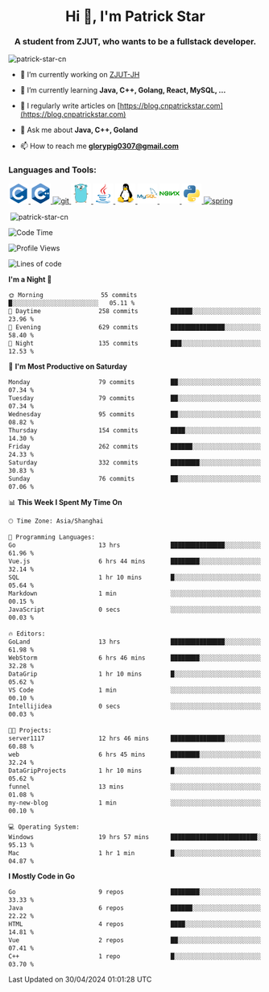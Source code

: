 <h1 align="center">Hi 👋, I'm Patrick Star</h1>
<h3 align="center">A student from ZJUT, who wants to be a fullstack developer.</h3>

<p align="left"> <img src="https://komarev.com/ghpvc/?username=patrick-star-cn&label=Profile%20views&color=0e75b6&style=flat" alt="patrick-star-cn" /> </p>

- 🔭 I’m currently working on [ZJUT-JH](https://github.com/zjutjh)

- 🌱 I’m currently learning **Java, C++, Golang, React, MySQL, ...**

- 📝 I regularly write articles on [https://blog.cnpatrickstar.com](https://blog.cnpatrickstar.com)

- 💬 Ask me about **Java, C++, Goland**

- 📫 How to reach me **glorypig0307@gmail.com**


<h3 align="left">Languages and Tools:</h3>
<p align="left"> 
  <a href="https://www.cprogramming.com/" target="_blank" rel="noreferrer"> 
    <img src="https://raw.githubusercontent.com/devicons/devicon/master/icons/c/c-original.svg" alt="c" width="40" height="40"/> 
  </a> 
  <a href="https://www.w3schools.com/cpp/" target="_blank" rel="noreferrer"> 
    <img src="https://raw.githubusercontent.com/devicons/devicon/master/icons/cplusplus/cplusplus-original.svg" alt="cplusplus" width="40" height="40"/> 
  </a> 
  <a href="https://git-scm.com/" target="_blank" rel="noreferrer"> 
    <img src="https://www.vectorlogo.zone/logos/git-scm/git-scm-icon.svg" alt="git" width="40" height="40"/> 
  </a> 
  <a href="https://golang.org" target="_blank" rel="noreferrer"> 
    <img src="https://raw.githubusercontent.com/devicons/devicon/master/icons/go/go-original.svg" alt="go" width="40" height="40"/> 
  </a> 
  <a href="https://www.java.com" target="_blank" rel="noreferrer"> 
    <img src="https://raw.githubusercontent.com/devicons/devicon/master/icons/java/java-original.svg" alt="java" width="40" height="40"/> 
  </a> 
  <a href="https://www.linux.org/" target="_blank" rel="noreferrer"> 
    <img src="https://raw.githubusercontent.com/devicons/devicon/master/icons/linux/linux-original.svg" alt="linux" width="40" height="40"/> 
  </a> 
  <a href="https://www.mysql.com/" target="_blank" rel="noreferrer"> 
    <img src="https://raw.githubusercontent.com/devicons/devicon/master/icons/mysql/mysql-original-wordmark.svg" alt="mysql" width="40" height="40"/> 
  </a> 
  <a href="https://www.nginx.com" target="_blank" rel="noreferrer"> 
    <img src="https://raw.githubusercontent.com/devicons/devicon/master/icons/nginx/nginx-original.svg" alt="nginx" width="40" height="40"/> 
  </a> 
  <a href="https://www.python.org" target="_blank" rel="noreferrer"> 
    <img src="https://raw.githubusercontent.com/devicons/devicon/master/icons/python/python-original.svg" alt="python" width="40" height="40"/> 
  </a> 
  <a href="https://spring.io/" target="_blank" rel="noreferrer"> 
    <img src="https://www.vectorlogo.zone/logos/springio/springio-icon.svg" alt="spring" width="40" height="40"/> 
  </a>
</p>

<p>&nbsp;<img align="center" src="https://github-readme-stats.vercel.app/api?username=patrick-star-cn&show_icons=true&locale=en" alt="patrick-star-cn" /></p>

<!--START_SECTION:waka-->
![Code Time](http://img.shields.io/badge/Code%20Time-727%20hrs%2037%20mins-blue)

![Profile Views](http://img.shields.io/badge/Profile%20Views-0-blue)

![Lines of code](https://img.shields.io/badge/From%20Hello%20World%20I%27ve%20Written-5.2%20million%20lines%20of%20code-blue)

**I'm a Night 🦉** 

```text
🌞 Morning                55 commits          █░░░░░░░░░░░░░░░░░░░░░░░░   05.11 % 
🌆 Daytime                258 commits         ██████░░░░░░░░░░░░░░░░░░░   23.96 % 
🌃 Evening                629 commits         ███████████████░░░░░░░░░░   58.40 % 
🌙 Night                  135 commits         ███░░░░░░░░░░░░░░░░░░░░░░   12.53 % 
```
📅 **I'm Most Productive on Saturday** 

```text
Monday                   79 commits          ██░░░░░░░░░░░░░░░░░░░░░░░   07.34 % 
Tuesday                  79 commits          ██░░░░░░░░░░░░░░░░░░░░░░░   07.34 % 
Wednesday                95 commits          ██░░░░░░░░░░░░░░░░░░░░░░░   08.82 % 
Thursday                 154 commits         ████░░░░░░░░░░░░░░░░░░░░░   14.30 % 
Friday                   262 commits         ██████░░░░░░░░░░░░░░░░░░░   24.33 % 
Saturday                 332 commits         ████████░░░░░░░░░░░░░░░░░   30.83 % 
Sunday                   76 commits          ██░░░░░░░░░░░░░░░░░░░░░░░   07.06 % 
```


📊 **This Week I Spent My Time On** 

```text
🕑︎ Time Zone: Asia/Shanghai

💬 Programming Languages: 
Go                       13 hrs              ███████████████░░░░░░░░░░   61.96 % 
Vue.js                   6 hrs 44 mins       ████████░░░░░░░░░░░░░░░░░   32.14 % 
SQL                      1 hr 10 mins        █░░░░░░░░░░░░░░░░░░░░░░░░   05.64 % 
Markdown                 1 min               ░░░░░░░░░░░░░░░░░░░░░░░░░   00.15 % 
JavaScript               0 secs              ░░░░░░░░░░░░░░░░░░░░░░░░░   00.03 % 

🔥 Editors: 
GoLand                   13 hrs              ███████████████░░░░░░░░░░   61.98 % 
WebStorm                 6 hrs 46 mins       ████████░░░░░░░░░░░░░░░░░   32.28 % 
DataGrip                 1 hr 10 mins        █░░░░░░░░░░░░░░░░░░░░░░░░   05.62 % 
VS Code                  1 min               ░░░░░░░░░░░░░░░░░░░░░░░░░   00.10 % 
Intellijidea             0 secs              ░░░░░░░░░░░░░░░░░░░░░░░░░   00.03 % 

🐱‍💻 Projects: 
server1117               12 hrs 46 mins      ███████████████░░░░░░░░░░   60.88 % 
web                      6 hrs 45 mins       ████████░░░░░░░░░░░░░░░░░   32.24 % 
DataGripProjects         1 hr 10 mins        █░░░░░░░░░░░░░░░░░░░░░░░░   05.62 % 
funnel                   13 mins             ░░░░░░░░░░░░░░░░░░░░░░░░░   01.08 % 
my-new-blog              1 min               ░░░░░░░░░░░░░░░░░░░░░░░░░   00.10 % 

💻 Operating System: 
Windows                  19 hrs 57 mins      ████████████████████████░   95.13 % 
Mac                      1 hr 1 min          █░░░░░░░░░░░░░░░░░░░░░░░░   04.87 % 
```

**I Mostly Code in Go** 

```text
Go                       9 repos             ████████░░░░░░░░░░░░░░░░░   33.33 % 
Java                     6 repos             ██████░░░░░░░░░░░░░░░░░░░   22.22 % 
HTML                     4 repos             ████░░░░░░░░░░░░░░░░░░░░░   14.81 % 
Vue                      2 repos             ██░░░░░░░░░░░░░░░░░░░░░░░   07.41 % 
C++                      1 repo              █░░░░░░░░░░░░░░░░░░░░░░░░   03.70 % 
```




 Last Updated on 30/04/2024 01:01:28 UTC
<!--END_SECTION:waka-->